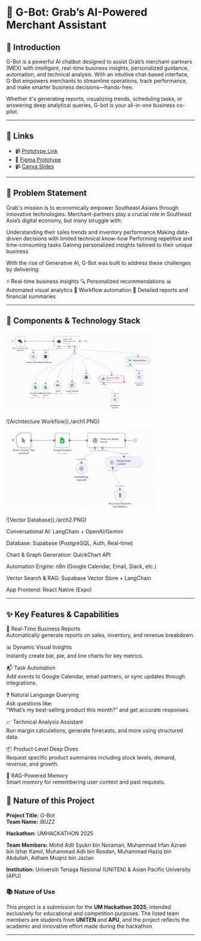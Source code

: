 # 🤖 G-Bot: Grab’s AI-Powered Merchant Assistant

## 🧠 Introduction

G-Bot is a powerful AI chatbot designed to assist Grab’s merchant-partners (MEX) with intelligent, real-time business insights, personalized guidance, automation, and technical analysis. With an intuitive chat-based interface, G-Bot empowers merchants to streamline operations, track performance, and make smarter business decisions—hands-free.

Whether it's generating reports, visualizing trends, scheduling tasks, or answering deep analytical queries, G-bot is your all-in-one business co-pilot.

---

## 🔗 Links

- 📹 [Prototype Link](https://foxly.app.n8n.cloud/webhook/c633c33b-7c1e-4a08-823b-3a4d7ba5ac52/chat)  
- 🎨 [Figma Prototype](https://www.figma.com/proto/IXbbgljL8RpOS9F4v6xR4u/UMhackathon2025?node-id=20-62&p=f&t=iqqkOraA7oTrnSAu-1&scaling=scale-down&content-scaling=fixed&page-id=0%3A1&starting-point-node-id=20%3A62)
- 📹 [Canva Slides](https://www.canva.com/design/DAGkHyo35R4/ZN5O2ptOS7o0q_-2EoizKg/edit?utm_content=DAGkHyo35R4&utm_campaign=designshare&utm_medium=link2&utm_source=sharebutton)
  
---

## 📍 Problem Statement

Grab's mission is to economically empower Southeast Asians through innovative technologies. Merchant-partners play a crucial role in Southeast Asia’s digital economy, but many struggle with:

Understanding their sales trends and inventory performance
Making data-driven decisions with limited technical know-how
Performing repetitive and time-consuming tasks
Gaining personalized insights tailored to their unique business

With the rise of Generative AI, G-Bot was built to address these challenges by delivering:

⚡ Real-time business insights
🔍 Personalized recommendations
📊 Automated visual analytics
🤖 Workflow automation
🧾 Detailed reports and financial summaries

---

## 🧩 Components & Technology Stack
<p>
  <img src="./arch1.PNG" alt="User 3" width="400"/>
</p>
![Architecture Workflow](./arch1.PNG)

<p>
  <img src="./arch2.PNG" alt="User 3" width="400"/>
</p>
![Vector Database](./arch2.PNG)

Conversational AI: LangChain + OpenAI/Gemini

Database: Supabase (PostgreSQL, Auth, Real-time)

Chart & Graph Generation: QuickChart API

Automation Engine: n8n (Google Calendar, Email, Slack, etc.)

Vector Search & RAG: Supabase Vector Store + LangChain

App Frontend: React Native (Expo)

---

## ✨ Key Features & Capabilities

🧾 Real-Time Business Reports  
 Automatically generate reports on sales, inventory, and revenue breakdown.

📊 Dynamic Visual Insights  
 Instantly create bar, pie, and line charts for key metrics.

📬 Task Automation  
 Add events to Google Calendar, email partners, or sync updates through integrations.

❓ Natural Language Querying  
 Ask questions like:  
 “What’s my best-selling product this month?” and get accurate responses.

📈 Technical Analysis Assistant  
 Run margin calculations, generate forecasts, and more using structured data.

📦 Product-Level Deep Dives  
 Request specific product summaries including stock levels, demand, revenue, and growth.

🤖 RAG-Powered Memory  
 Smart memory for remembering user context and past requests.

 ## 📝 Nature of this Project

**Project Title:** G-Bot  
**Team Name:** iBUZZ

**Hackathon:** UMHACKATHON 2025

**Team Members:** Mohd Adli Syukri bin Noraman, Muhammad Irfan Azraei bin Izhar Kamil, Muhammad Adli bin Rosdan, Muhammad Haziq bin Abdullah, Adham Muqriz bin Jazlan 

**Institution:** Universiti Tenaga Nasional (UNITEN) & Asian Pacific University (APU)

### 📚 Nature of Use  
This project is a submission for the **UM Hackathon 2025**, intended exclusively for educational and competition purposes. The listed team members are students from **UNITEN** and **APU**, and the project reflects the academic and innovative effort made during the hackathon.


---

